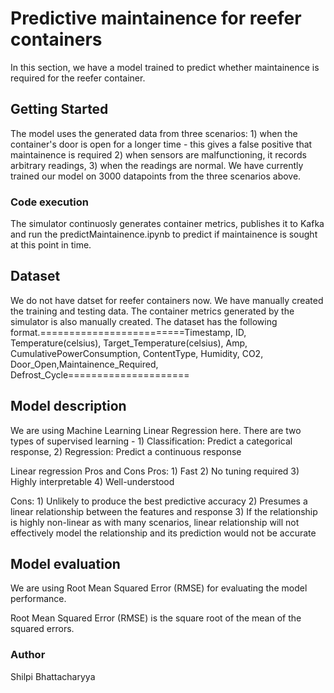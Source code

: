 # Predictive maintainence for reefer containers

In this section, we have a model trained to predict whether maintainence is required for the reefer container.

## Getting Started

The model uses the generated data from three scenarios: 1) when the container's door is open for a longer time - this gives a false positive that maintainence is required 2) when sensors are malfunctioning, it records arbitrary readings, 3) when the readings are normal. We have currently trained our model on 3000 datapoints from the three scenarios above. 

### Code execution
The simulator continuosly generates container metrics, publishes it to Kafka and run the predictMaintainence.ipynb to predict if maintainence is sought at this point in time. 

## Dataset

We do not have datset for reefer containers now. We have manually created the training and testing data. The container metrics generated by the simulator is also manually created. The dataset has the following format.=========================Timestamp, ID, Temperature(celsius), Target_Temperature(celsius), Amp, CumulativePowerConsumption, ContentType, Humidity, CO2, Door_Open,Maintainence_Required, Defrost_Cycle=====================

## Model description

We are using Machine Learning Linear Regression here. There are two types of supervised learning - 1) Classification: Predict a categorical response, 2) Regression: Predict a continuous response

Linear regression Pros and Cons
Pros: 1) Fast 2) No tuning required 3) Highly interpretable 4) Well-understood

Cons: 1) Unlikely to produce the best predictive accuracy 2) Presumes a linear relationship between the features and response 3) If the relationship is highly non-linear as with many scenarios, linear relationship will not effectively model the relationship and its prediction would not be accurate

## Model evaluation

We are using Root Mean Squared Error (RMSE) for evaluating the model performance.

Root Mean Squared Error (RMSE) is the square root of the mean of the squared errors.

### Author

Shilpi Bhattacharyya
